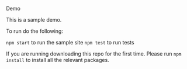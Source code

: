 Demo

This is a sample demo.

To run do the following:

```npm start``` to run the sample site
```npm test``` to run tests

If you are running downloading this repo for the first time. Please run ```npm install``` to install all the relevant packages.